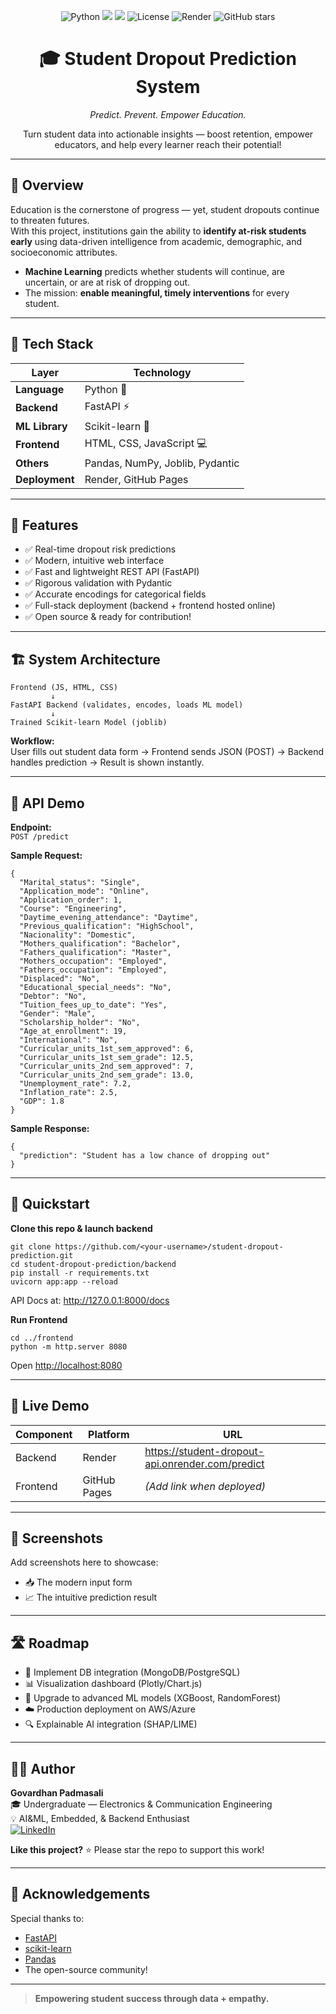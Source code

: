 
<!-- Badges Section -->
<p align="center">
  <img src="https://img.shields.io/badge/Python-3.9%2B-blue?logo=python" alt="Python">
  <img src="https://img.shields.io/badge/Framework-FastAPI-0bf?logo=fastapi">
  <img src="https://img.shields.io/badge/ML-sklearn-yellow?logo=scikit-learn">
  <img src="https://img.shields.io/badge/License-MIT-green" alt="License">
  <img src="https://img.shields.io/badge/Deployed-Render-informational" alt="Render">
  <img src="https://img.shields.io/github/stars/PadmasaliGovardhan/Student_Dropout_Prediction_ML?style=social" alt="GitHub stars">
</p>

<h1 align="center">🎓 Student Dropout Prediction System</h1>
<p align="center"><em>Predict. Prevent. Empower Education.</em></p>

<p align="center">
  Turn student data into actionable insights — boost retention, empower educators, and help every learner reach their potential!
</p>

---

## 🌟 Overview

Education is the cornerstone of progress — yet, student dropouts continue to threaten futures.  
With this project, institutions gain the ability to **identify at-risk students early** using data-driven intelligence from academic, demographic, and socioeconomic attributes.

- **Machine Learning** predicts whether students will continue, are uncertain, or are at risk of dropping out.
- The mission: **enable meaningful, timely interventions** for every student.

---

## 🧠 Tech Stack

| Layer                | Technology                       |
|----------------------|----------------------------------|
| **Language**         | Python 🐍                        |
| **Backend**          | FastAPI ⚡                        |
| **ML Library**       | Scikit-learn 🧩                  |
| **Frontend**         | HTML, CSS, JavaScript 💻         |
| **Others**           | Pandas, NumPy, Joblib, Pydantic  |
| **Deployment**       | Render, GitHub Pages             |

---

## 🚀 Features

- ✅ Real-time dropout risk predictions
- ✅ Modern, intuitive web interface
- ✅ Fast and lightweight REST API (FastAPI)
- ✅ Rigorous validation with Pydantic
- ✅ Accurate encodings for categorical fields
- ✅ Full-stack deployment (backend + frontend hosted online)
- ✅ Open source & ready for contribution!

---

## 🏗️ System Architecture

```
Frontend (JS, HTML, CSS)
         ↓
FastAPI Backend (validates, encodes, loads ML model)
         ↓
Trained Scikit-learn Model (joblib)
```
**Workflow:**  
User fills out student data form → Frontend sends JSON (POST) → Backend handles prediction → Result is shown instantly.

---

## 🧪 API Demo

**Endpoint:**  
`POST /predict`

**Sample Request:**
```
{
  "Marital_status": "Single",
  "Application_mode": "Online",
  "Application_order": 1,
  "Course": "Engineering",
  "Daytime_evening_attendance": "Daytime",
  "Previous_qualification": "HighSchool",
  "Nacionality": "Domestic",
  "Mothers_qualification": "Bachelor",
  "Fathers_qualification": "Master",
  "Mothers_occupation": "Employed",
  "Fathers_occupation": "Employed",
  "Displaced": "No",
  "Educational_special_needs": "No",
  "Debtor": "No",
  "Tuition_fees_up_to_date": "Yes",
  "Gender": "Male",
  "Scholarship_holder": "No",
  "Age_at_enrollment": 19,
  "International": "No",
  "Curricular_units_1st_sem_approved": 6,
  "Curricular_units_1st_sem_grade": 12.5,
  "Curricular_units_2nd_sem_approved": 7,
  "Curricular_units_2nd_sem_grade": 13.0,
  "Unemployment_rate": 7.2,
  "Inflation_rate": 2.5,
  "GDP": 1.8
}
```
**Sample Response:**
```
{
  "prediction": "Student has a low chance of dropping out"
}
```

---

## 🧰 Quickstart

**Clone this repo & launch backend**
```
git clone https://github.com/<your-username>/student-dropout-prediction.git
cd student-dropout-prediction/backend
pip install -r requirements.txt
uvicorn app:app --reload
```
API Docs at: http://127.0.0.1:8000/docs

**Run Frontend**
```
cd ../frontend
python -m http.server 8080
```
Open [http://localhost:8080](http://localhost:8080)

---

## 📲 Live Demo

| Component  | Platform         | URL                                              |
|------------|------------------|-------------------------------------------------|
| Backend    | Render           | https://student-dropout-api.onrender.com/predict |
| Frontend   | GitHub Pages     | *(Add link when deployed)*                       |

---

## 📸 Screenshots

Add screenshots here to showcase:
- 📥 The modern input form
- 📈 The intuitive prediction result

---

## 🛣️ Roadmap

- 🔗 Implement DB integration (MongoDB/PostgreSQL)
- 📊 Visualization dashboard (Plotly/Chart.js)
- 🧠 Upgrade to advanced ML models (XGBoost, RandomForest)
- ☁️ Production deployment on AWS/Azure
- 🔍 Explainable AI integration (SHAP/LIME)

---

## 👨‍💻 Author

**Govardhan Padmasali**  
🎓 Undergraduate — Electronics & Communication Engineering  
💡 AI&ML, Embedded, & Backend Enthusiast  
[![LinkedIn](https://img.shields.io/badge/LinkedIn-Connect-blue?logo=linkedin)](https://www.linkedin.com/in/govardhanpadmasali/)

**Like this project?** ⭐ Please star the repo to support this work!

---

## 🙌 Acknowledgements

Special thanks to:
- [FastAPI](https://fastapi.tiangolo.com/)
- [scikit-learn](https://scikit-learn.org/)
- [Pandas](https://pandas.pydata.org/)
- The open-source community!

---

> **Empowering student success through data + empathy.**


